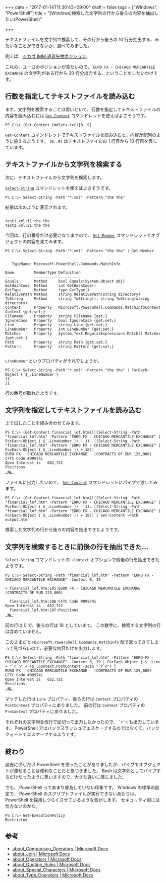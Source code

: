 +++
date = "2017-01-14T11:30:43+09:00"
draft = false
tags = ["Windows", "PowerShell"]
title = "[Windows]検索した文字列の行から後ろの内容を抽出したい(PowerShell)"

+++

テキストファイルを文字列で検索して、その行から後ろの 10 行分抽出する、みたいなことができないか、調べてみました。

<!--more-->

例えば、[シカゴ IMM 通貨先物ポジション](http://www.cftc.gov/dea/options/financial_lof.htm)。

これの、ユーロのポジションが見たいので、 `EURO FX - CHICAGO MERCANTILE EXCHANGE` の文字列がある行から 20 行分出力する、ということをしたいわけです。

## 行数を指定してテキストファイルを読み込む

まず、文字列を検索することは置いといて、行数を指定してテキストファイルの内容を読み込むには [`Get-Content`](https://docs.microsoft.com/en-us/powershell/module/microsoft.powershell.management/get-content?view=powershell-5.1) コマンドレットを使えばよさそうです。

```
PS C:\> (Get-Content Cmdlets.txt)[0..9]
```

`Get-Content` コマンドレットでテキストファイルを読み込むと、内容が配列のように扱えるようです。
`[0..9]` はテキストファイルの 1 行目から 10 行目を表しています。

## テキストファイルから文字列を検索する

次に、テキストファイルから文字列を検索します。

[`Select-String`](https://docs.microsoft.com/en-us/powershell/module/microsoft.powershell.utility/select-string?view=powershell-5.1) コマンドレットを使えばよさそうです。

```
PS C:\> Select-String -Path "*.xml" -Pattern "the the"
```

結果は次のように表示されます。

```

test1.xml:11:the the
test2.xml:21:the the

```

今回は、行の番号だけ必要になりますので、 [`Get-Member`](https://docs.microsoft.com/en-us/powershell/module/microsoft.powershell.utility/get-member?view=powershell-5.1) コマンドレットでオブジェクトの内容を見てみます。

```
PS C:\> Select-String -Path "*.xml" -Pattern "the the" | Get-Member


   TypeName: Microsoft.PowerShell.Commands.MatchInfo

Name         MemberType Definition
----         ---------- ----------
Equals       Method     bool Equals(System.Object obj)
GetHashCode  Method     int GetHashCode()
GetType      Method     type GetType()
RelativePath Method     string RelativePath(string directory)
ToString     Method     string ToString(), string ToString(string directory)
Context      Property   Microsoft.PowerShell.Commands.MatchInfoContext Context {get;set;}
Filename     Property   string Filename {get;}
IgnoreCase   Property   bool IgnoreCase {get;set;}
Line         Property   string Line {get;set;}
LineNumber   Property   int LineNumber {get;set;}
Matches      Property   System.Text.RegularExpressions.Match[] Matches {get;set;}
Path         Property   string Path {get;set;}
Pattern      Property   string Pattern {get;set;}


```

`LineNumber` というプロパティがそれでしょうか。

```
PS C:\> Select-String -Path "*.xml" -Pattern "the the" | ForEach-Object { $_.LineNumber }
11
21
```

行の番号が取れたようです。

## 文字列を指定してテキストファイルを読み込む

上で試したことを組み合わせてみます。

```
PS C:\> (Get-Content financial_lof.htm)[((Select-String -Path "financial_lof.htm" -Pattern "EURO FX - CHICAGO MERCANTILE EXCHANGE" | ForEach-Object { $_.LineNumber }) - 1)..((Select-String -Path "financial_lof.htm" -Pattern "EURO FX - CHICAGO MERCANTILE EXCHANGE" | ForEach-Object { $_.LineNumber }) + 18)]
EURO FX - CHICAGO MERCANTILE EXCHANGE   (CONTRACTS OF EUR 125,000)                                                      
CFTC Code #099741                                                    Open Interest is   652,721
Positions
…略…
```

ファイルに出力したいので、 [`Set-Content`](https://docs.microsoft.com/en-us/powershell/module/microsoft.powershell.management/set-content?view=powershell-5.1) コマンドレットにパイプで渡してみます。

```
PS C:\> (Get-Content financial_lof.htm)[((Select-String -Path "financial_lof.htm" -Pattern "EURO FX - CHICAGO MERCANTILE EXCHANGE" | ForEach-Object { $_.LineNumber }) - 1)..((Select-String -Path "financial_lof.htm" -Pattern "EURO FX - CHICAGO MERCANTILE EXCHANGE" | ForEach-Object { $_.LineNumber }) + 18)] | Set-Content -Path output.htm
```

検索した文字列の行から後ろの内容を抽出できたようです。

## 文字列を検索するときに前後の行を抽出できた…

`Select-String` コマンドレットの `-Context` オプションで前後の行を抽出できたようです。

```
PS C:\> Select-String -Path "financial_lof.htm" -Pattern "EURO FX - CHICAGO MERCANTILE EXCHANGE" -Context 0, 19

> financial_lof.htm:105:EURO FX - CHICAGO MERCANTILE EXCHANGE   (CONTRACTS OF EUR 125,000)

  financial_lof.htm:106:CFTC Code #099741                                                    Open Interest is   652,721
  financial_lof.htm:107:Positions
…略…
```

前の行は 0 で、後ろの行は 19 としています。
この数字に、検索する文字列の行は含めていません。

このままだと `Microsoft.PowerShell.Commands.MatchInfo` 型で返ってきてしまって見づらいので、必要な内容だけを出力します。

```
PS C:\> Select-String -Path "financial_lof.htm" -Pattern "EURO FX - CHICAGO MERCANTILE EXCHANGE" -Context 0, 19 | ForEach-Object { $_.Line + "`r`n" + ($_.Context.PostContext -Join "`r`n") }
EURO FX - CHICAGO MERCANTILE EXCHANGE   (CONTRACTS OF EUR 125,000)                                                      
CFTC Code #099741                                                    Open Interest is   652,721
Positions
…略…
```

マッチした行は `Line` プロパティ、後ろの行は `Context` プロパティの `PostContext` プロパティにありました。
前の行は `Context` プロパティの `PreContext` プロパティにありました。

それぞれの文字列を改行で区切って出力したかったので、 `` `r`n `` も出力しています。
PowerShell ではバックスラッシュでエスケープするのではなくて、バッククォートでエスケープするようです。

## 終わり

過去に少しだけ PowerShell を使ったことがありましたが、パイプでオブジェクトが渡せることは便利なことだと気づきました。
Bash は文字列としてパイプするだけだったように思いますので、大きな違いに感じました。

でも、 PowerShell ってあまり普及していない印象です。
Windows の標準の設定で、 PowerShell のスクリプトファイルが実行できないあたりは、PowerShell を採用しづらくさせているような気がします。
セキュリティ的には仕方ないのかな。

```
PS C:\> Get-ExecutionPolicy
Restricted
```

## 参考

* [about_Comparison_Operators | Microsoft Docs](https://docs.microsoft.com/en-us/powershell/module/microsoft.powershell.core/about/about_comparison_operators?view=powershell-5.1)
* [about_Join | Microsoft Docs](https://docs.microsoft.com/en-us/powershell/module/microsoft.powershell.core/about/about_join?view=powershell-5.1)
* [about_Operators | Microsoft Docs](https://docs.microsoft.com/en-us/powershell/module/microsoft.powershell.core/about/about_operators?view=powershell-5.1)
* [about_Quoting_Rules | Microsoft Docs](https://docs.microsoft.com/en-us/powershell/module/microsoft.powershell.core/about/about_quoting_rules?view=powershell-5.1)
* [about_Special_Characters | Microsoft Docs](https://docs.microsoft.com/en-us/powershell/module/microsoft.powershell.core/about/about_special_characters?view=powershell-5.1)
* [about_Type_Operators | Microsoft Docs](https://docs.microsoft.com/en-us/powershell/module/microsoft.powershell.core/about/about_type_operators?view=powershell-5.1)
